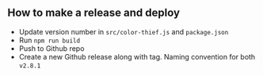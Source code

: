## How to make a release and deploy

- Update version number in `src/color-thief.js` and `package.json`
- Run `npm run build`
- Push to Github repo
- Create a new Github release along with tag. Naming convention for both ```v2.8.1```
